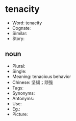 # tenacity

- Word: tenacity
- Cognate: 
- Similar: 
- Story: 

## noun

- Plural: 
- Single: 
- Meaning: tenacious behavior
- Chinese: 坚韧；顽强
- Tags: 
- Synonyms: 
- Antonyms: 
- Use: 
- Eg.: 
- Picture: 

